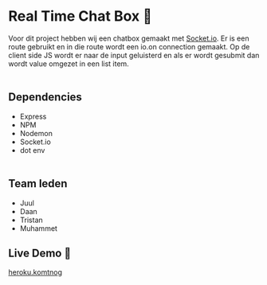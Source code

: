# Real Time Chat Box 💬

Voor dit project hebben wij een chatbox gemaakt met <a href="https://socket.io/">Socket.io</a>. Er is een route gebruikt en in die route wordt een io.on connection gemaakt. Op de client side JS wordt er naar de input geluisterd en als er wordt gesubmit dan wordt value omgezet in een list item. 
<br/></br>

## Dependencies
* Express
* NPM
* Nodemon
* Socket.io
* dot env
<br/></br>

## Team leden
* Juul
* Daan
* Tristan
* Muhammet

## Live Demo 🚀
<a href="">heroku.komtnog</a>

